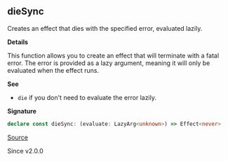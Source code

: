 ## dieSync

Creates an effect that dies with the specified error, evaluated lazily.

**Details**

This function allows you to create an effect that will terminate with a fatal error.
The error is provided as a lazy argument, meaning it will only be evaluated when the effect runs.

**See**

- `die` if you don't need to evaluate the error lazily.

**Signature**

```ts
declare const dieSync: (evaluate: LazyArg<unknown>) => Effect<never>
```

[Source](https://github.com/Effect-TS/effect/tree/main/packages/effect/src/Effect.ts#L2644)

Since v2.0.0